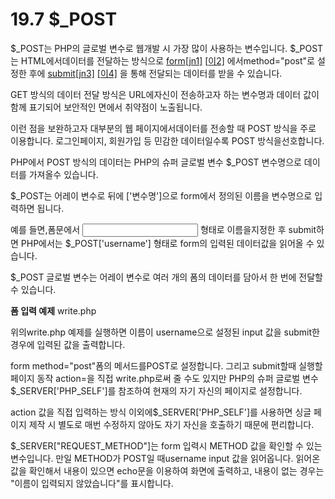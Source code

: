# 19.7 $_POST

 

$_POST는 PHP의 글로벌 변수로 웹개발 시 가장 많이 사용하는 변수입니다. $_POST는 HTML에서데이터를 전달하는 방식으로 [form]()[[jn1\]](#_msocom_1) [[이2\]](#_msocom_2) 에서method="post"로 설정한 후에 [submit]()[[jn3\]](#_msocom_3) [[이4\]](#_msocom_4) 을 통해 전달되는 데이터를 받을 수 있습니다.

 

GET 방식의 데이터 전달 방식은 URL에자신이 전송하고자 하는 변수명과 데이터 값이 함께 표기되어 보안적인 면에서 취약점이 노출됩니다.

 

이런 점을 보완하고자 대부분의 웹 페이지에서데이터를 전송할 때 POST 방식을 주로 이용합니다. 로그인페이지, 회원가입 등 민감한 데이터일수록 POST 방식을선호합니다.

 

PHP에서 POST 방식의 데이터는 PHP의 슈퍼 글로벌 변수 $_POST 변수명으로 데이터를 가져올수 있습니다.

$_POST는 어레이 변수로 뒤에 ['변수명']으로 form에서 정의된 이름을 변수명으로 입력하면 됩니다.

 

예를 들면,폼문에서 <input type=text name=username > 형태로 이름을지정한 후 submit하면 PHP에서는 $_POST['username'] 형태로 form의 입력된 데이터값을 읽어올 수 있습니다.

$_POST 글로벌 변수는 어레이 변수로 여러 개의 폼의 데이터를 담아서 한 번에 전달할수 있습니다.

 

**폼 입력 예제** write.php

 

 

위의write.php 예제를 실행하면 이름이 username으로 설정된 input 값을 submit한 경우에 입력된 값을 출력합니다.

 

form method="post"폼의 메서드를POST로 설정합니다. 그리고 submit할때 실행할 페이지 동작 action=을 직접 write.php로써 줄 수도 있지만 PHP의 슈퍼 글로벌 변수$_SERVER['PHP_SELF']를 참조하여 현재의 자기 자신의 페이지로 설정합니다.

 

action 값을 직접 입력하는 방식 이외에$_SERVER['PHP_SELF']를 사용하면 싱글 페이지 제작 시 별도로 매번 수정하지 않아도 자기 자신을 호출하기 때문에 편리합니다.

 

$_SERVER["REQUEST_METHOD"]는 form 입력시 METHOD 값을 확인할 수 있는 변수입니다. 만일 METHOD가 POST일 때username input 값을 읽어옵니다. 읽어온 값을 확인해서 내용이 있으면 echo문을 이용하여 화면에 출력하고, 내용이 없는 경우는 "이름이 입력되지 않았습니다"를 표시합니다.

